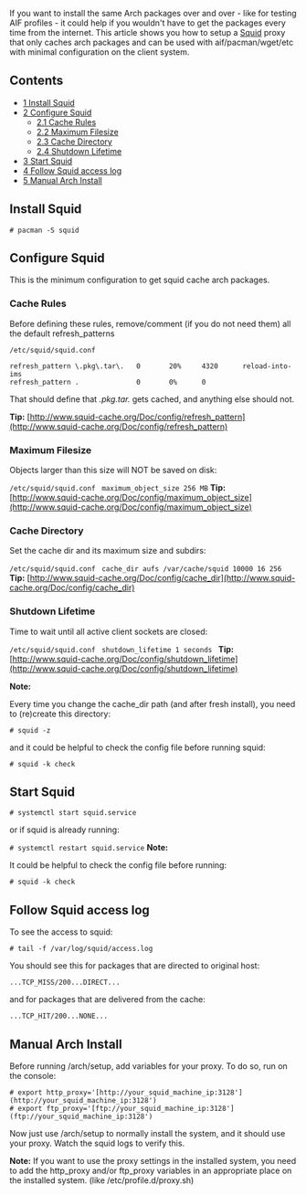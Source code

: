 If you want to install the same Arch packages over and over - like for testing AIF profiles - it could help if you wouldn't have to get the packages every time from the internet. This article shows you how to setup a [Squid](/index.php/Squid "Squid") proxy that only caches arch packages and can be used with aif/pacman/wget/etc with minimal configuration on the client system.

## Contents

*   [1 Install Squid](#Install_Squid)
*   [2 Configure Squid](#Configure_Squid)
    *   [2.1 Cache Rules](#Cache_Rules)
    *   [2.2 Maximum Filesize](#Maximum_Filesize)
    *   [2.3 Cache Directory](#Cache_Directory)
    *   [2.4 Shutdown Lifetime](#Shutdown_Lifetime)
*   [3 Start Squid](#Start_Squid)
*   [4 Follow Squid access log](#Follow_Squid_access_log)
*   [5 Manual Arch Install](#Manual_Arch_Install)

## Install Squid

 `# pacman -S squid` 

## Configure Squid

This is the minimum configuration to get squid cache arch packages.

### Cache Rules

Before defining these rules, remove/comment (if you do not need them) all the default refresh_patterns

 `/etc/squid/squid.conf ` 
```
refresh_pattern \.pkg\.tar\.   0       20%     4320      reload-into-ims
refresh_pattern .              0       0%      0
```

That should define that *.pkg.tar.* gets cached, and anything else should not.

**Tip:** [http://www.squid-cache.org/Doc/config/refresh_pattern](http://www.squid-cache.org/Doc/config/refresh_pattern)

### Maximum Filesize

Objects larger than this size will NOT be saved on disk:

 `/etc/squid/squid.conf `  `maximum_object_size 256 MB` 
**Tip:** [http://www.squid-cache.org/Doc/config/maximum_object_size](http://www.squid-cache.org/Doc/config/maximum_object_size)

### Cache Directory

Set the cache dir and its maximum size and subdirs:

 `/etc/squid/squid.conf `  `cache_dir aufs /var/cache/squid 10000 16 256` 
**Tip:** [http://www.squid-cache.org/Doc/config/cache_dir](http://www.squid-cache.org/Doc/config/cache_dir)

### Shutdown Lifetime

Time to wait until all active client sockets are closed:

 `/etc/squid/squid.conf `  `shutdown_lifetime 1 seconds ` 
**Tip:** [http://www.squid-cache.org/Doc/config/shutdown_lifetime](http://www.squid-cache.org/Doc/config/shutdown_lifetime)

**Note:**

Every time you change the cache_dir path (and after fresh install), you need to (re)create this directory:

 `# squid -z` 

and it could be helpful to check the config file before running squid:

 `# squid -k check` 

## Start Squid

 `# systemctl start squid.service` 

or if squid is already running:

 `# systemctl restart squid.service` 
**Note:**

It could be helpful to check the config file before running:

 `# squid -k check` 

## Follow Squid access log

To see the access to squid:

 `# tail -f /var/log/squid/access.log` 

You should see this for packages that are directed to original host:

 `...TCP_MISS/200...DIRECT...` 

and for packages that are delivered from the cache:

 `...TCP_HIT/200...NONE...` 

## Manual Arch Install

Before running /arch/setup, add variables for your proxy. To do so, run on the console:

```
# export http_proxy='[http://your_squid_machine_ip:3128'](http://your_squid_machine_ip:3128')
# export ftp_proxy='[ftp://your_squid_machine_ip:3128'](ftp://your_squid_machine_ip:3128')
```

Now just use /arch/setup to normally install the system, and it should use your proxy. Watch the squid logs to verify this.

**Note:** If you want to use the proxy settings in the installed system, you need to add the http_proxy and/or ftp_proxy variables in an appropriate place on the installed system. (like /etc/profile.d/proxy.sh)
